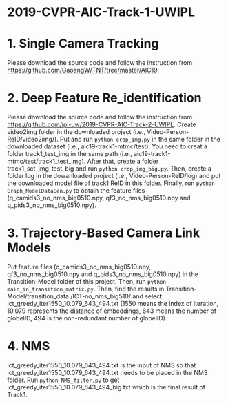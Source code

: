 # 2019-CVPR-AIC-Track-1-UWIPL
# 1. Single Camera Tracking
Please download the source code and follow the instruction from https://github.com/GaoangW/TNT/tree/master/AIC19. <br />

# 2. Deep Feature Re_identification
Please download the source code and follow the instruction from https://github.com/ipl-uw/2019-CVPR-AIC-Track-2-UWIPL. 
Create video2img folder in the downloaded project (i.e., Video-Person-ReID/video2img/).
Put and run `python crop_img.py` in the same folder in the downloaded dataset (i.e., aic19-track1-mtmc/test). You need to creat a folder track1_test_img in the same path (i.e., aic19-track1-mtmc/test/track1_test_img). After that, create a folder track1_sct_img_test_big and run `python crop_img_big.py`. Then, create a folder log in the dowanloaded project (i.e., Video-Person-ReID/log) and put the downloaded model file of track1 ReID in this folder. Finally, run `python Graph_ModelDataGen.py` to obtain the feature files (q_camids3_no_nms_big0510.npy, qf3_no_nms_big0510.npy and q_pids3_no_nms_big0510.npy).<br />

# 3. Trajectory-Based Camera Link Models
Put feature files (q_camids3_no_nms_big0510.npy, qf3_no_nms_big0510.npy and q_pids3_no_nms_big0510.npy) in the Transition-Model folder of this project. Then, run `python main_in_transition_matrix.py`. Then, find the results in Transition-Model/transition_data /ICT-no_nms_big510/ and select ict_greedy_iter1550_10.079_643_494.txt (1550 means the index of iteration, 10.079 represents the distance of embeddings, 643 means the number of globelID, 494 is the non-redundant number of globelID). <br />

# 4. NMS
ict_greedy_iter1550_10.079_643_494.txt is the input of NMS so that ict_greedy_iter1550_10.079_643_494.txt needs to be placed in the NMS folder. Run `python NMS_filter.py` to get ict_greedy_iter1550_10.079_643_494_big.txt which is the final result of Track1. <br />

